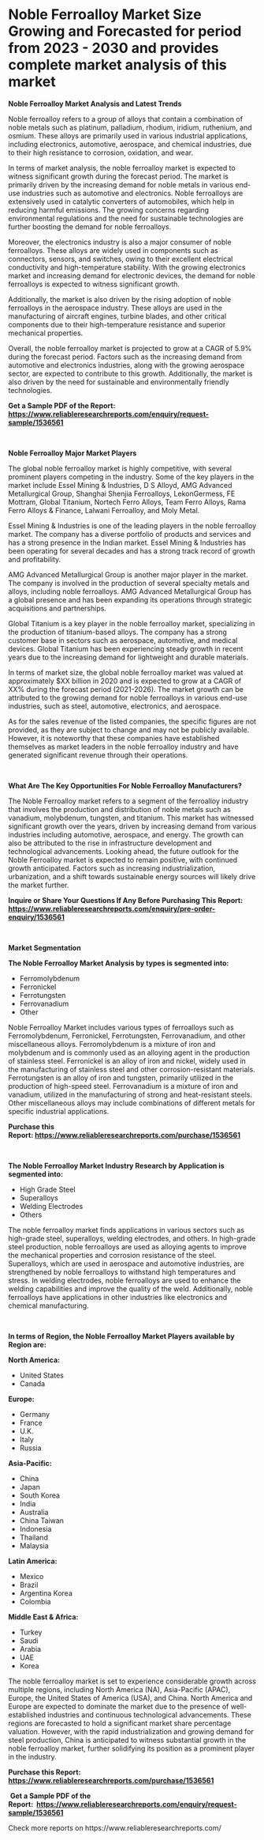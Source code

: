 <p><h1>Noble Ferroalloy Market Size Growing and Forecasted for period from 2023 - 2030 and provides complete market analysis of this market</h1></p><p><strong>Noble Ferroalloy Market Analysis and Latest Trends</strong></p>
<p><p>Noble ferroalloy refers to a group of alloys that contain a combination of noble metals such as platinum, palladium, rhodium, iridium, ruthenium, and osmium. These alloys are primarily used in various industrial applications, including electronics, automotive, aerospace, and chemical industries, due to their high resistance to corrosion, oxidation, and wear.</p><p>In terms of market analysis, the noble ferroalloy market is expected to witness significant growth during the forecast period. The market is primarily driven by the increasing demand for noble metals in various end-use industries such as automotive and electronics. Noble ferroalloys are extensively used in catalytic converters of automobiles, which help in reducing harmful emissions. The growing concerns regarding environmental regulations and the need for sustainable technologies are further boosting the demand for noble ferroalloys.</p><p>Moreover, the electronics industry is also a major consumer of noble ferroalloys. These alloys are widely used in components such as connectors, sensors, and switches, owing to their excellent electrical conductivity and high-temperature stability. With the growing electronics market and increasing demand for electronic devices, the demand for noble ferroalloys is expected to witness significant growth.</p><p>Additionally, the market is also driven by the rising adoption of noble ferroalloys in the aerospace industry. These alloys are used in the manufacturing of aircraft engines, turbine blades, and other critical components due to their high-temperature resistance and superior mechanical properties.</p><p>Overall, the noble ferroalloy market is projected to grow at a CAGR of 5.9% during the forecast period. Factors such as the increasing demand from automotive and electronics industries, along with the growing aerospace sector, are expected to contribute to this growth. Additionally, the market is also driven by the need for sustainable and environmentally friendly technologies.</p></p>
<p><strong>Get a Sample PDF of the Report:&nbsp; <a href="https://www.reliableresearchreports.com/enquiry/request-sample/1536561">https://www.reliableresearchreports.com/enquiry/request-sample/1536561</a></strong></p>
<p>&nbsp;</p>
<p><strong>Noble Ferroalloy Major Market Players</strong></p>
<p><p>The global noble ferroalloy market is highly competitive, with several prominent players competing in the industry. Some of the key players in the market include Essel Mining & Industries, D S Alloyd, AMG Advanced Metallurgical Group, Shanghai Shenjia Ferroalloys, LekonGermess, FE Mottram, Global Titanium, Nortech Ferro Alloys, Team Ferro Alloys, Rama Ferro Alloys & Finance, Lalwani Ferroalloy, and Moly Metal.</p><p>Essel Mining & Industries is one of the leading players in the noble ferroalloy market. The company has a diverse portfolio of products and services and has a strong presence in the Indian market. Essel Mining & Industries has been operating for several decades and has a strong track record of growth and profitability.</p><p>AMG Advanced Metallurgical Group is another major player in the market. The company is involved in the production of several specialty metals and alloys, including noble ferroalloys. AMG Advanced Metallurgical Group has a global presence and has been expanding its operations through strategic acquisitions and partnerships.</p><p>Global Titanium is a key player in the noble ferroalloy market, specializing in the production of titanium-based alloys. The company has a strong customer base in sectors such as aerospace, automotive, and medical devices. Global Titanium has been experiencing steady growth in recent years due to the increasing demand for lightweight and durable materials.</p><p>In terms of market size, the global noble ferroalloy market was valued at approximately $XX billion in 2020 and is expected to grow at a CAGR of XX% during the forecast period (2021-2026). The market growth can be attributed to the growing demand for noble ferroalloys in various end-use industries, such as steel, automotive, electronics, and aerospace.</p><p>As for the sales revenue of the listed companies, the specific figures are not provided, as they are subject to change and may not be publicly available. However, it is noteworthy that these companies have established themselves as market leaders in the noble ferroalloy industry and have generated significant revenue through their operations.</p></p>
<p>&nbsp;</p>
<p><strong>What Are The Key Opportunities For Noble Ferroalloy Manufacturers?</strong></p>
<p><p>The Noble Ferroalloy market refers to a segment of the ferroalloy industry that involves the production and distribution of noble metals such as vanadium, molybdenum, tungsten, and titanium. This market has witnessed significant growth over the years, driven by increasing demand from various industries including automotive, aerospace, and energy. The growth can also be attributed to the rise in infrastructure development and technological advancements. Looking ahead, the future outlook for the Noble Ferroalloy market is expected to remain positive, with continued growth anticipated. Factors such as increasing industrialization, urbanization, and a shift towards sustainable energy sources will likely drive the market further.</p></p>
<p><strong>Inquire or Share Your Questions If Any Before Purchasing This Report: <a href="https://www.reliableresearchreports.com/enquiry/pre-order-enquiry/1536561">https://www.reliableresearchreports.com/enquiry/pre-order-enquiry/1536561</a></strong></p>
<p>&nbsp;</p>
<p><strong>Market Segmentation</strong></p>
<p><strong>The Noble Ferroalloy Market Analysis by types is segmented into:</strong></p>
<p><ul><li>Ferromolybdenum</li><li>Ferronickel</li><li>Ferrotungsten</li><li>Ferrovanadium</li><li>Other</li></ul></p>
<p><p>Noble Ferroalloy Market includes various types of ferroalloys such as Ferromolybdenum, Ferronickel, Ferrotungsten, Ferrovanadium, and other miscellaneous alloys. Ferromolybdenum is a mixture of iron and molybdenum and is commonly used as an alloying agent in the production of stainless steel. Ferronickel is an alloy of iron and nickel, widely used in the manufacturing of stainless steel and other corrosion-resistant materials. Ferrotungsten is an alloy of iron and tungsten, primarily utilized in the production of high-speed steel. Ferrovanadium is a mixture of iron and vanadium, utilized in the manufacturing of strong and heat-resistant steels. Other miscellaneous alloys may include combinations of different metals for specific industrial applications.</p></p>
<p><strong>Purchase this Report:&nbsp;<a href="https://www.reliableresearchreports.com/purchase/1536561">https://www.reliableresearchreports.com/purchase/1536561</a></strong></p>
<p>&nbsp;</p>
<p><strong>The Noble Ferroalloy Market Industry Research by Application is segmented into:</strong></p>
<p><ul><li>High Grade Steel</li><li>Superalloys</li><li>Welding Electrodes</li><li>Others</li></ul></p>
<p><p>The noble ferroalloy market finds applications in various sectors such as high-grade steel, superalloys, welding electrodes, and others. In high-grade steel production, noble ferroalloys are used as alloying agents to improve the mechanical properties and corrosion resistance of the steel. Superalloys, which are used in aerospace and automotive industries, are strengthened by noble ferroalloys to withstand high temperatures and stress. In welding electrodes, noble ferroalloys are used to enhance the welding capabilities and improve the quality of the weld. Additionally, noble ferroalloys have applications in other industries like electronics and chemical manufacturing.</p></p>
<p>&nbsp;</p>
<p><strong>In terms of Region, the Noble Ferroalloy Market Players available by Region are:</strong></p>
<p>
    <p> <strong> North America: </strong>
        <ul>
            <li>United States</li>
            <li>Canada</li>
        </ul>
        </p> 
    <p> <strong> Europe: </strong>
        <ul>
            <li>Germany</li>
            <li>France</li>
            <li>U.K.</li>
            <li>Italy</li>
            <li>Russia</li>
        </ul>
        </p> 
    <p> <strong> Asia-Pacific: </strong>
        <ul>
            <li>China</li>
            <li>Japan</li>
            <li>South Korea</li>
            <li>India</li>
            <li>Australia</li>
            <li>China Taiwan</li>
            <li>Indonesia</li>
            <li>Thailand</li>
            <li>Malaysia</li>
        </ul>
        </p> 
    <p> <strong> Latin America: </strong>
        <ul>
            <li>Mexico</li>
            <li>Brazil</li>
            <li>Argentina Korea</li>
            <li>Colombia</li>
        </ul>
        </p> 
    <p> <strong> Middle East & Africa: </strong>
        <ul>
            <li>Turkey</li>
            <li>Saudi</li>
            <li>Arabia</li>
            <li>UAE</li>
            <li>Korea</li>
        </ul>
    </p>
    </p>
<p><p>The noble ferroalloy market is set to experience considerable growth across multiple regions, including North America (NA), Asia-Pacific (APAC), Europe, the United States of America (USA), and China. North America and Europe are expected to dominate the market due to the presence of well-established industries and continuous technological advancements. These regions are forecasted to hold a significant market share percentage valuation. However, with the rapid industrialization and growing demand for steel production, China is anticipated to witness substantial growth in the noble ferroalloy market, further solidifying its position as a prominent player in the industry.</p></p>
<p><strong>Purchase this Report: <a href="https://www.reliableresearchreports.com/purchase/1536561">https://www.reliableresearchreports.com/purchase/1536561</a></strong></p>
<p>&nbsp;<strong>Get a Sample PDF of the Report:&nbsp;&nbsp;<a href="https://www.reliableresearchreports.com/enquiry/request-sample/1536561">https://www.reliableresearchreports.com/enquiry/request-sample/1536561</a></strong></p>
<p><strong></strong></p>
<p>Check more reports on https://www.reliableresearchreports.com/</p>